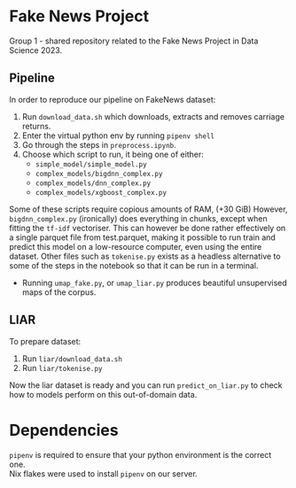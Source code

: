 # Fake News Project
Group 1 - shared repository related to the Fake News Project in Data Science 2023.

## Pipeline
In order to reproduce our pipeline on FakeNews dataset:
1. Run `download_data.sh` which downloads, extracts and removes carriage returns.
2. Enter the virtual python env by running `pipenv shell`
3. Go through the steps in `preprocess.ipynb`.
4. Choose which script to run, it being one of either:
   * `simple_model/simple_model.py`
   * `complex_models/bigdnn_complex.py`
   * `complex_models/dnn_complex.py`
   * `complex_models/xgboost_complex.py`

Some of these scripts require copious amounts of RAM, (+30 GiB)
However, `bigdnn_complex.py` (ironically) does everything in chunks, except when fitting the `tf-idf` vectoriser. This can however be done rather effectively on a single parquet file from test.parquet, making it possible to run train and predict this model on a low-resource computer, even using the entire dataset. Other files such as `tokenise.py` exists as a headless alternative to some of the steps in the notebook so that it can be run in a terminal.

* Running `umap_fake.py`, or `umap_liar.py` produces beautiful unsupervised maps of the corpus.

## LIAR
To prepare dataset:
1. Run `liar/download_data.sh`
2. Run `liar/tokenise.py`

Now the liar dataset is ready and you can run `predict_on_liar.py` to check how to models perform on this out-of-domain data.

# Dependencies
`pipenv` is required to ensure that your python environment is the correct one.  
Nix flakes were used to install `pipenv` on our server. 
